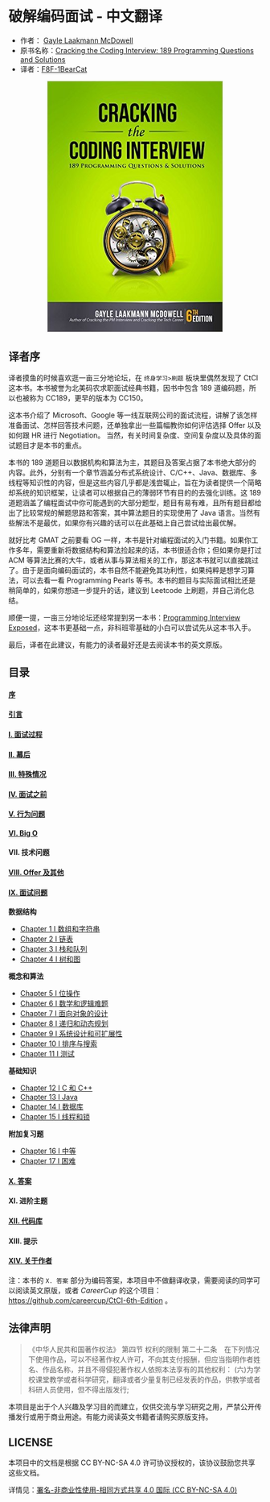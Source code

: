 # 破解编码面试 - 中文翻译 

- 作者： [Gayle Laakmann McDowell](http://www.gayle.com/contact/)
- 原书名称：[Cracking the Coding Interview: 189 Programming Questions and Solutions](https://www.amazon.com/Cracking-Coding-Interview-6th-Edition/dp/0984782850)
- 译者：[F8F-1BearCat](https://f8f-1bearcat.github.io/about/) 

<div align=center><img src="img/Cover.jpg"/></div>



## 译者序

译者摸鱼的时候喜欢逛一亩三分地论坛，在 `终身学习>刷题` 板块里偶然发现了 CtCI 这本书。本书被誉为北美码农求职面试经典书籍，因书中包含 189 道编码题，所以也被称为 CC189，更早的版本为 CC150。

这本书介绍了 Microsoft、Google 等一线互联网公司的面试流程，讲解了该怎样准备面试、怎样回答技术问题，还单独拿出一些篇幅教你如何评估选择 Offer 以及如何跟 HR 进行 Negotiation。 当然，有关时间复杂度、空间复杂度以及具体的面试题目才是本书的重点。

本书的 189 道题目以数据机构和算法为主，其题目及答案占据了本书绝大部分的内容。此外，分别有一个章节涵盖分布式系统设计、C/C++、Java、数据库、多线程等知识性的内容，但是这些内容几乎都是浅尝辄止，旨在为读者提供一个简略却系统的知识框架，让读者可以根据自己的薄弱环节有目的的去强化训练。这 189 道题涵盖了编程面试中你可能遇到的大部分题型，题目有易有难，且所有题目都给出了比较常规的解题思路和答案，其中算法题目的实现使用了 Java 语言。当然有些解法不是最优，如果你有兴趣的话可以在此基础上自己尝试给出最优解。

就好比考 GMAT 之前要看 OG 一样，本书是针对编程面试的入门书籍。如果你工作多年，需要重新将数据结构和算法捡起来的话，本书很适合你；但如果你是打过 ACM 等算法比赛的大牛，或者从事与算法相关的工作，那这本书就可以直接跳过了。由于是面向编码面试的，本书自然不能避免其功利性，如果纯粹是想学习算法，可以去看一看 Programming Pearls 等书。本书的题目与实际面试相比还是稍简单的，如果你想进一步提升的话，建议到 Leetcode 上刷题，并自己消化总结。

顺便一提，一亩三分地论坛还经常提到另一本书：[Programming Interview Exposed](https://www.amazon.com/Programming-Interviews-Exposed-Secrets-Landing/dp/1118261364/?&_encoding=UTF8&tag=1point3acres-20&linkCode=ur2&linkId=f4a9f284abef2e91bbc0bc39a9cc3967&camp=1789&creative=9325)，这本书更基础一点，非科班零基础的小白可以尝试先从这本书入手。

最后，译者在此建议，有能力的读者最好还是去阅读本书的英文原版。

## 目录

#### [序](Foreword.md)
#### [引言](Introduction.md)
#### [I. 面试过程](I.The_Interview_Process.md)
#### [II. 幕后](II.Behind_the_Scenes.md)
#### [III. 特殊情况](III.Special_Situations.md)
#### [IV. 面试之前](IV.Before_the_Interview.md)
#### [V. 行为问题](V.Behavioral_Questions.md)
#### [VI. Big O](VI.Big_O.md)
#### VII. 技术问题
#### [VIII. Offer 及其他](VIII.The_Offer_and_Beyond.md)
#### [IX. 面试问题](IX.Interview_Questions.md)

**数据结构**

- [Chapter 1 I 数组和字符串](Chapter_1_Arrays_and_Strings.md)
- [Chapter 2 I 链表](Chapter_2_Linked_Lists.md)
- [Chapter 3 I 栈和队列](Chapter_3_Stacks_and_Queues.md)
- [Chapter 4 I 树和图](Chapter_4_Trees_and_Graphs.md)

**概念和算法**

- [Chapter 5 I 位操作](Chapter_5_Bit_Manipulation.md)
- [Chapter 6 I 数学和逻辑难题](Chapter_6_Math_and_Logic_Puzzles.md)
- [Chapter 7 I 面向对象的设计](Chapter_7_Object-Oriented_Design.md)
- [Chapter 8 I 递归和动态规划](Chapter_8_Recursion_and_Dynamic_Programming.md)
- [Chapter 9 I 系统设计和可扩展性](Chapter_9_System_Design_and_Scalability.md)
- [Chapter 10 I 排序与搜索](Chapter_10_Sorting_and_Searching.md)
- [Chapter 11 I 测试](Chapter_11_Testing.md)

**基础知识**

- [Chapter 12 I C 和 C++](Chapter_12_C_and_C++.md)
- [Chapter 13 I Java](Chapter_13_Java.md)
- [Chapter 14 I 数据库](Chapter_14_Databases.md)
- [Chapter 15 I 线程和锁](Chapter_15_Threads_and_Locks.md)

**附加复习题**

- [Chapter 16 I 中等](Chapter_16_Moderate.md)
- [Chapter 17 I 困难](Chapter_17_Hard.md)

#### [X. 答案](https://github.com/careercup/CtCI-6th-Edition)
#### XI. 进阶主题
#### [XII. 代码库](XII.Code_Library.md)
#### XIII. 提示
#### [XIV. 关于作者](XIV.About_the_Author.md)

注：本书的 `X. 答案` 部分为编码答案，本项目中不做翻译收录，需要阅读的同学可以阅读英文原版，或者 *CareerCup* 的这个项目：https://github.com/careercup/CtCI-6th-Edition 。

## 法律声明

> 《中华人民共和国著作权法》
> 第四节 权利的限制
> 第二十二条　在下列情况下使用作品，可以不经著作权人许可，不向其支付报酬，但应当指明作者姓名、作品名称，并且不得侵犯著作权人依照本法享有的其他权利：
> (六)为学校课堂教学或者科学研究，翻译或者少量复制已经发表的作品，供教学或者科研人员使用，但不得出版发行;

本项目是出于个人兴趣及学习目的而建立，仅供交流与学习研究之用，严禁公开传播发行或用于商业用途。有能力阅读英文书籍者请购买原版支持。

## LICENSE

本项目中的文档是根据 CC BY-NC-SA 4.0 许可协议授权的，该协议鼓励您共享这些文档。

详情见：[署名-非商业性使用-相同方式共享 4.0 国际  (CC BY-NC-SA 4.0)](https://creativecommons.org/licenses/by-nc-sa/4.0/deed.zh)